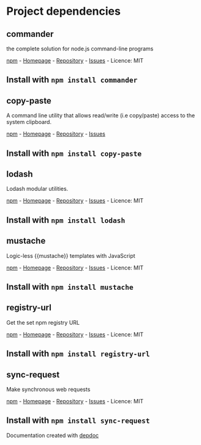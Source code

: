 # Project dependencies

## commander
the complete solution for node.js command-line programs

[npm](http://npmjs.org/commander) - [Homepage](https://github.com/tj/commander.js#readme) - [Repository](git+https://github.com/tj/commander.js.git) - [Issues](https://github.com/tj/commander.js/issues) - Licence: MIT

Install with `npm install commander`
---
## copy-paste
A command line utility that allows read/write (i.e copy/paste) access to the system clipboard.

[npm](http://npmjs.org/copy-paste) - [Homepage](https://github.com/xavi-/node-copy-paste) - [Repository](https://github.com/xavi-/node-copy-paste) - [Issues](https://github.com/xavi-/node-copy-paste/issues)

Install with `npm install copy-paste`
---
## lodash
Lodash modular utilities.

[npm](http://npmjs.org/lodash) - [Homepage](https://lodash.com/) - [Repository](git+https://github.com/lodash/lodash.git) - [Issues](https://github.com/lodash/lodash/issues) - Licence: MIT

Install with `npm install lodash`
---
## mustache
Logic-less {{mustache}} templates with JavaScript

[npm](http://npmjs.org/mustache) - [Homepage](https://github.com/janl/mustache.js) - [Repository](git+https://github.com/janl/mustache.js.git) - [Issues](https://github.com/janl/mustache.js/issues) - Licence: MIT

Install with `npm install mustache`
---
## registry-url
Get the set npm registry URL

[npm](http://npmjs.org/registry-url) - [Homepage](https://github.com/sindresorhus/registry-url) - [Repository](https://github.com/sindresorhus/registry-url) - [Issues](https://github.com/sindresorhus/registry-url/issues) - Licence: MIT

Install with `npm install registry-url`
---
## sync-request
Make synchronous web requests

[npm](http://npmjs.org/sync-request) - [Homepage](https://github.com/ForbesLindesay/sync-request#readme) - [Repository](git+https://github.com/ForbesLindesay/sync-request.git) - [Issues](https://github.com/ForbesLindesay/sync-request/issues) - Licence: MIT

Install with `npm install sync-request`
---
Documentation created with [depdoc](https://github.com/mrmartineau/depdoc/)